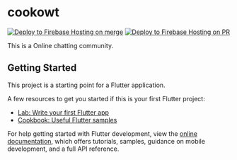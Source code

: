 # cookowt
[![Deploy to Firebase Hosting on merge](https://github.com/theHandsomestNerd/chat_line/actions/workflows/firebase-hosting-merge.yml/badge.svg?branch=main)](https://github.com/theHandsomestNerd/chat_line/actions/workflows/firebase-hosting-merge.yml)
[![Deploy to Firebase Hosting on PR](https://github.com/theHandsomestNerd/chat_line/actions/workflows/firebase-hosting-pull-request.yml/badge.svg)](https://github.com/theHandsomestNerd/chat_line/actions/workflows/firebase-hosting-pull-request.yml)

This is a Online chatting community.

## Getting Started

This project is a starting point for a Flutter application.

A few resources to get you started if this is your first Flutter project:

- [Lab: Write your first Flutter app](https://docs.flutter.dev/get-started/codelab)
- [Cookbook: Useful Flutter samples](https://docs.flutter.dev/cookbook)

For help getting started with Flutter development, view the
[online documentation](https://docs.flutter.dev/), which offers tutorials,
samples, guidance on mobile development, and a full API reference.
